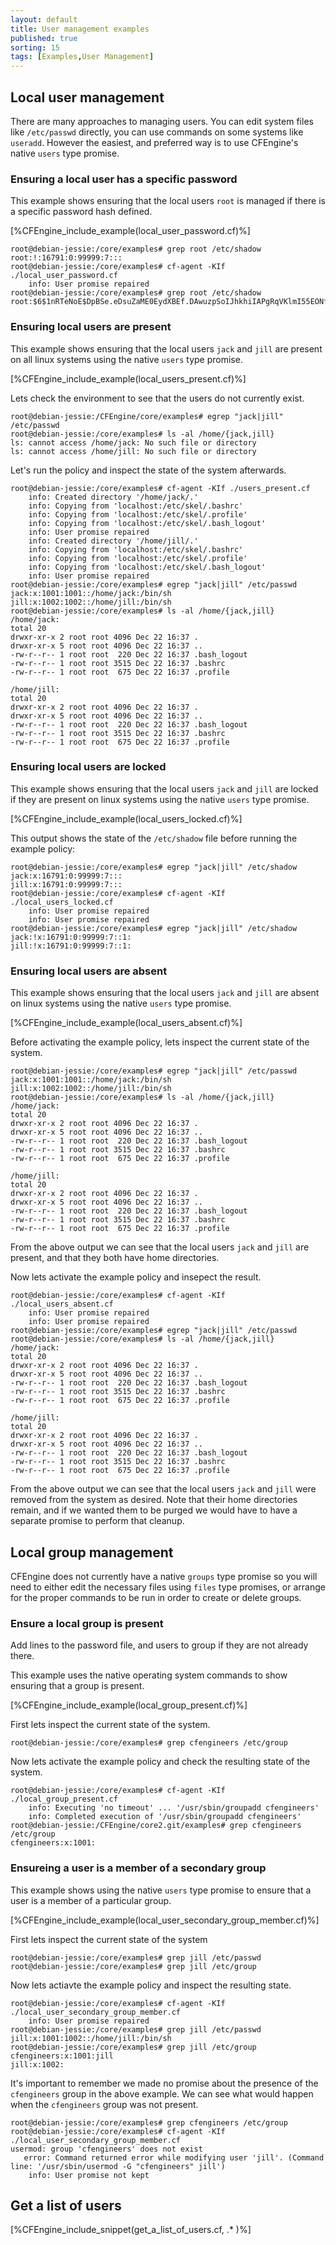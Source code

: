 ```yaml
---
layout: default
title: User management examples
published: true
sorting: 15
tags: [Examples,User Management]
---
```


## Local user management

There are many approaches to managing users. You can edit system files
like `/etc/passwd` directly, you can use commands on some systems like
`useradd`.  However the easiest, and preferred way is to use
CFEngine's native `users` type promise.

### Ensuring a local user has a specific password

This example shows ensuring that the local users `root` is managed if
there is a specific password hash defined.

[%CFEngine_include_example(local_user_password.cf)%]

```console
root@debian-jessie:/core/examples# grep root /etc/shadow
root:!:16791:0:99999:7:::
root@debian-jessie:/core/examples# cf-agent -KIf ./local_user_password.cf
    info: User promise repaired
root@debian-jessie:/core/examples# grep root /etc/shadow
root:$6$1nRTeNoE$DpBSe.eDsuZaME0EydXBEf.DAwuzpSoIJhkhiIAPgRqVKlmI55EONfvjZorkxNQvK2VFfMm9txx93r2bma/4h/:16791:0:99999:7:::
```
### Ensuring local users are present

This example shows ensuring that the local users `jack` and `jill` are
present on all linux systems using the native `users` type promise.

[%CFEngine_include_example(local_users_present.cf)%]

Lets check the environment to see that the users do not currently
exist.

```console
root@debian-jessie:/CFEngine/core/examples# egrep "jack|jill" /etc/passwd
root@debian-jessie:/core/examples# ls -al /home/{jack,jill}
ls: cannot access /home/jack: No such file or directory
ls: cannot access /home/jill: No such file or directory
```

Let's run the policy and inspect the state of the system afterwards.

```console
root@debian-jessie:/core/examples# cf-agent -KIf ./users_present.cf
    info: Created directory '/home/jack/.'
    info: Copying from 'localhost:/etc/skel/.bashrc'
    info: Copying from 'localhost:/etc/skel/.profile'
    info: Copying from 'localhost:/etc/skel/.bash_logout'
    info: User promise repaired
    info: Created directory '/home/jill/.'
    info: Copying from 'localhost:/etc/skel/.bashrc'
    info: Copying from 'localhost:/etc/skel/.profile'
    info: Copying from 'localhost:/etc/skel/.bash_logout'
    info: User promise repaired
root@debian-jessie:/core/examples# egrep "jack|jill" /etc/passwd
jack:x:1001:1001::/home/jack:/bin/sh
jill:x:1002:1002::/home/jill:/bin/sh
root@debian-jessie:/core/examples# ls -al /home/{jack,jill}
/home/jack:
total 20
drwxr-xr-x 2 root root 4096 Dec 22 16:37 .
drwxr-xr-x 5 root root 4096 Dec 22 16:37 ..
-rw-r--r-- 1 root root  220 Dec 22 16:37 .bash_logout
-rw-r--r-- 1 root root 3515 Dec 22 16:37 .bashrc
-rw-r--r-- 1 root root  675 Dec 22 16:37 .profile

/home/jill:
total 20
drwxr-xr-x 2 root root 4096 Dec 22 16:37 .
drwxr-xr-x 5 root root 4096 Dec 22 16:37 ..
-rw-r--r-- 1 root root  220 Dec 22 16:37 .bash_logout
-rw-r--r-- 1 root root 3515 Dec 22 16:37 .bashrc
-rw-r--r-- 1 root root  675 Dec 22 16:37 .profile
```

### Ensuring local users are locked

This example shows ensuring that the local users `jack` and `jill` are
locked if they are present on linux systems using the native `users`
type promise.

[%CFEngine_include_example(local_users_locked.cf)%]

This output shows the state of the `/etc/shadow` file before running
the example policy:

```console
root@debian-jessie:/core/examples# egrep "jack|jill" /etc/shadow
jack:x:16791:0:99999:7:::
jill:x:16791:0:99999:7:::
root@debian-jessie:/core/examples# cf-agent -KIf ./local_users_locked.cf
    info: User promise repaired
    info: User promise repaired
root@debian-jessie:/core/examples# egrep "jack|jill" /etc/shadow
jack:!x:16791:0:99999:7::1:
jill:!x:16791:0:99999:7::1:
```

### Ensuring local users are absent

This example shows ensuring that the local users `jack` and `jill` are
absent on linux systems using the native `users` type promise.

[%CFEngine_include_example(local_users_absent.cf)%]


Before activating the example policy, lets inspect the current state
of the system.

```console
root@debian-jessie:/core/examples# egrep "jack|jill" /etc/passwd
jack:x:1001:1001::/home/jack:/bin/sh
jill:x:1002:1002::/home/jill:/bin/sh
root@debian-jessie:/core/examples# ls -al /home/{jack,jill}
/home/jack:
total 20
drwxr-xr-x 2 root root 4096 Dec 22 16:37 .
drwxr-xr-x 5 root root 4096 Dec 22 16:37 ..
-rw-r--r-- 1 root root  220 Dec 22 16:37 .bash_logout
-rw-r--r-- 1 root root 3515 Dec 22 16:37 .bashrc
-rw-r--r-- 1 root root  675 Dec 22 16:37 .profile

/home/jill:
total 20
drwxr-xr-x 2 root root 4096 Dec 22 16:37 .
drwxr-xr-x 5 root root 4096 Dec 22 16:37 ..
-rw-r--r-- 1 root root  220 Dec 22 16:37 .bash_logout
-rw-r--r-- 1 root root 3515 Dec 22 16:37 .bashrc
-rw-r--r-- 1 root root  675 Dec 22 16:37 .profile
```

From the above output we can see that the local users `jack` and
`jill` are present, and that they both have home directories.

Now lets activate the example policy and insepect the result.

```console
root@debian-jessie:/core/examples# cf-agent -KIf ./local_users_absent.cf
    info: User promise repaired
    info: User promise repaired
root@debian-jessie:/core/examples# egrep "jack|jill" /etc/passwd
root@debian-jessie:/core/examples# ls -al /home/{jack,jill}
/home/jack:
total 20
drwxr-xr-x 2 root root 4096 Dec 22 16:37 .
drwxr-xr-x 5 root root 4096 Dec 22 16:37 ..
-rw-r--r-- 1 root root  220 Dec 22 16:37 .bash_logout
-rw-r--r-- 1 root root 3515 Dec 22 16:37 .bashrc
-rw-r--r-- 1 root root  675 Dec 22 16:37 .profile

/home/jill:
total 20
drwxr-xr-x 2 root root 4096 Dec 22 16:37 .
drwxr-xr-x 5 root root 4096 Dec 22 16:37 ..
-rw-r--r-- 1 root root  220 Dec 22 16:37 .bash_logout
-rw-r--r-- 1 root root 3515 Dec 22 16:37 .bashrc
-rw-r--r-- 1 root root  675 Dec 22 16:37 .profile
```

From the above output we can see that the local users `jack` and
`jill` were removed from the system as desired. Note that their home
directories remain, and if we wanted them to be purged we would have
to have a separate promise to perform that cleanup.

## Local group management

CFEngine does not currently have a native `groups` type promise so you
will need to either edit the necessary files using `files` type
promises, or arrange for the proper commands to be run in order to
create or delete groups.

### Ensure a local group is present

Add lines to the password file, and users to group if they are not
already there.

This example uses the native operating system commands to show
ensuring that a group is present.

[%CFEngine_include_example(local_group_present.cf)%]

First lets inspect the current state of the system.

```console
root@debian-jessie:/core/examples# grep cfengineers /etc/group
```

Now lets activate the example policy and check the resulting state of
the system.

```console
root@debian-jessie:/core/examples# cf-agent -KIf ./local_group_present.cf
    info: Executing 'no timeout' ... '/usr/sbin/groupadd cfengineers'
    info: Completed execution of '/usr/sbin/groupadd cfengineers'
root@debian-jessie:/CFEngine/core2.git/examples# grep cfengineers /etc/group
cfengineers:x:1001:
```

### Ensureing a user is a member of a secondary group

This example shows using the native `users` type promise to ensure
that a user is a member of a particular group.

[%CFEngine_include_example(local_user_secondary_group_member.cf)%]

First lets inspect the current state of the system

```console
root@debian-jessie:/core/examples# grep jill /etc/passwd
root@debian-jessie:/core/examples# grep jill /etc/group
```

Now lets actiavte the example policy and inspect the resulting state.

```console
root@debian-jessie:/core/examples# cf-agent -KIf ./local_user_secondary_group_member.cf
    info: User promise repaired
root@debian-jessie:/core/examples# grep jill /etc/passwd
jill:x:1001:1002::/home/jill:/bin/sh
root@debian-jessie:/core/examples# grep jill /etc/group
cfengineers:x:1001:jill
jill:x:1002:
```

It's important to remember we made no promise about the presence of
the `cfengineers` group in the above example. We can see what would
happen when the `cfengineers` group was not present.

```console
root@debian-jessie:/core/examples# grep cfengineers /etc/group
root@debian-jessie:/core/examples# cf-agent -KIf ./local_user_secondary_group_member.cf
usermod: group 'cfengineers' does not exist
   error: Command returned error while modifying user 'jill'. (Command line: '/usr/sbin/usermod -G "cfengineers" jill')
    info: User promise not kept
```

## Get a list of users

[%CFEngine_include_snippet(get_a_list_of_users.cf, .* )%]
